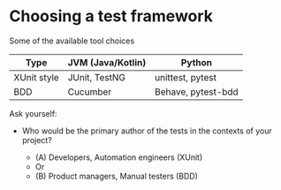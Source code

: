 # Choosing a test framework

Some of the available tool choices

| Type        | JVM (Java/Kotlin) | Python             |
| ----------- | ----------------- | ------------------ |
| XUnit style | JUnit, TestNG     | unittest, pytest   |
| BDD         | Cucumber          | Behave, pytest-bdd |

Ask yourself:

- Who would be the primary author of the tests in the contexts of your project?

  - (A) Developers, Automation engineers (XUnit)
  - Or
  - (B) Product managers, Manual testers (BDD)
